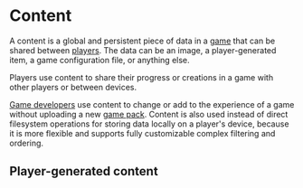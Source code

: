 # Content

A content is a global and persistent piece of data in a [game](game) that can be shared between [players](user). The data can be an image, a player-generated item, a game configuration file, or anything else.

Players use content to share their progress or creations in a game with other players or between devices.

[Game developers](studio) use content to change or add to the experience of a game without uploading a new [game pack](game-pack). Content is also used instead of direct filesystem operations for storing data locally on a player's device, because it is more flexible and supports fully customizable complex filtering and ordering.

<developer>

<chapter>

[](/src/docs/content/quests.md)
[](/src/docs/content/maps-or-levels.md)
[](/src/docs/content/characters-and-enemies.md)
[](/src/docs/content/items.md)
[](/src/docs/content/events-and-seasons.md)
[](/src/docs/content/game-configuration-and-balancing.md)
[](/src/docs/content/drop-tables.md)
[](/src/docs/content/dialogues.md)
[](/src/docs/content/inventory.md)
[](/src/docs/content/character-progression.md)
[](/src/docs/content/downloadable-content-or-expansion-packs.md)
[](/src/docs/content/game-saves.md)

</chapter>

## Player-generated content

<chapter>

[](/src/docs/content/player-profiles.md)
[](/src/docs/content/mods.md)
[](/src/docs/content/player-generated-maps-or-levels.md)
[](/src/docs/content/player-generated-characters.md)
[](/src/docs/content/player-generated-items.md)
[](/src/docs/content/player-messages-like-dark-souls.md)
[](/src/docs/content/turn-based-multiplayer-games.md)

</chapter>

</developer>
